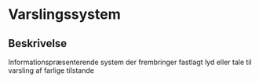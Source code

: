 # Varslingssystem

## Beskrivelse

Informationspræsenterende system der frembringer fastlagt lyd eller tale til varsling af farlige tilstande
